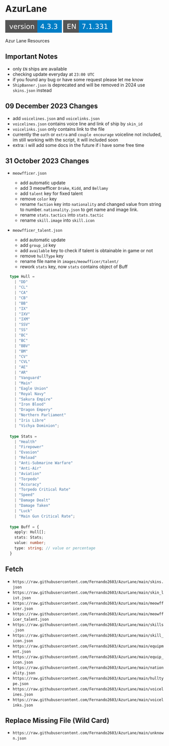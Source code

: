 # AzurLane
![](versions/REPOSITORY.svg)
![](versions/EN.svg)

Azur Lane Resources

## Important Notes
- only `EN` ships are available
- checking update everyday at `23:00 UTC`
- if you found any bug or have some request please let me know
- `ShipBanner.json` is deprecated and will be removed in 2024 use `skins.json` instead

## 09 December 2023 Changes
- add `voicelines.json` and `voicelinks.json`
- `voicelines.json` contains voice line and link of ship by `skin_id`
- `voicelinks.json` only contains link to the file
- currently the `oath` or `extra` and `couple encourage` voiceline not included, im still working with the script, it will included soon
- extra: i will add some docs in the future if i have some free time

## 31 October 2023 Changes
- `meowfficer.json`
  - add automatic update
  - add 3 meowfficer `Drake`, `Kidd`, and `Bellamy`
  - add `talent` key for fixed talent
  - remove `color` key
  - rename `faction` key into `nationality` and changed value from string to number. `nationality.json` to get name and image link.
  - rename `stats.tactics` into `stats.tactic`
  - rename `skill.image` into `skill.icon`

- `meowfficer_talent.json`
  - add automatic update
  - add `group_id` key
  - add `available` key to check if talent is obtainable in game or not
  - remove `hullType` key
  - rename file name in `images/meowfficer/talent/`
  - rework `stats` key, now `stats` contains object of Buff

```TypeScript
  type Hull = 
    | "DD"
    | "CL"
    | "CA"
    | "CB"
    | "BB"
    | "IX"
    | "IXV"
    | "IXM"
    | "SSV"
    | "SS"
    | "BC"
    | "BC"
    | "BBV"
    | "BM"
    | "CV"
    | "CVL"
    | "AE"
    | "AR"
    | "Vanguard"
    | "Main"
    | "Eagle Union"
    | "Royal Navy"
    | "Sakura Empire"
    | "Iron Blood"
    | "Dragon Empery"
    | "Northern Parliament"
    | "Iris Libre"
    | "Vichya Dominion";

  type Stats =
    | "Health"
    | "Firepower"
    | "Evasion"
    | "Reload"
    | "Anti-Submarine Warfare"
    | "Anti-Air"
    | "Aviation"
    | "Torpedo"
    | "Accuracy"
    | "Torpedo Critical Rate"
    | "Speed"
    | "Damage Dealt"
    | "Damage Taken"
    | "Luck"
    | "Main Gun Critical Rate";

  type Buff = {
    apply: Hull[];
    stats: Stats;
    value: number;
    type: string; // value or percentage
  }
```

## Fetch
- `https://raw.githubusercontent.com/Fernando2603/AzurLane/main/skins.json`
- `https://raw.githubusercontent.com/Fernando2603/AzurLane/main/skin_list.json`
- `https://raw.githubusercontent.com/Fernando2603/AzurLane/main/meowfficer.json`
- `https://raw.githubusercontent.com/Fernando2603/AzurLane/main/meowfficer_talent.json`
- `https://raw.githubusercontent.com/Fernando2603/AzurLane/main/skills.json`
- `https://raw.githubusercontent.com/Fernando2603/AzurLane/main/skill_icon.json`
- `https://raw.githubusercontent.com/Fernando2603/AzurLane/main/equipment.json`
- `https://raw.githubusercontent.com/Fernando2603/AzurLane/main/equip_icon.json`
- `https://raw.githubusercontent.com/Fernando2603/AzurLane/main/nationality.json`
- `https://raw.githubusercontent.com/Fernando2603/AzurLane/main/hulltype.json`
- `https://raw.githubusercontent.com/Fernando2603/AzurLane/main/voicelines.json`
- `https://raw.githubusercontent.com/Fernando2603/AzurLane/main/voicelinks.json`

## Replace Missing File (Wild Card)
- `https://raw.githubusercontent.com/Fernando2603/AzurLane/main/unknown.json`
